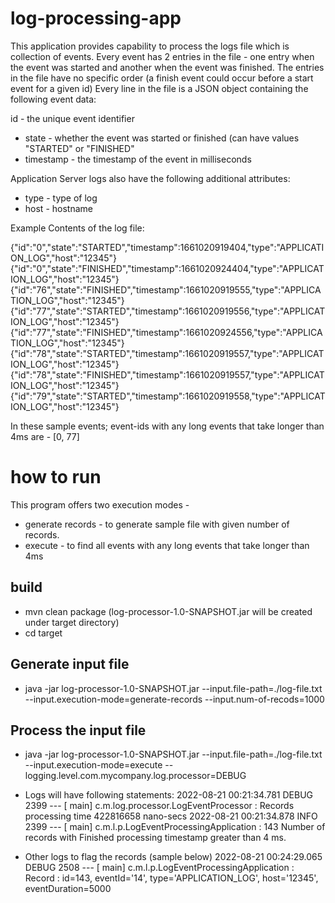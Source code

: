 # log-processing-app 

This application provides capability to process the logs file which is collection of events.
Every event has 2 entries in the file - one entry when the event was started and another when the event was finished.
The entries in the file have no specific order (a finish event could occur before a start event for a given id)
Every line in the file is a JSON object containing the following event data:

id - the unique event identifier
 * state - whether the event was started or finished (can have values "STARTED" or "FINISHED"
 * timestamp - the timestamp of the event in milliseconds

Application Server logs also have the following additional attributes:
* type - type of log
* host - hostname

Example Contents of the log file:

{"id":"0","state":"STARTED","timestamp":1661020919404,"type":"APPLICATION_LOG","host":"12345"}
{"id":"0","state":"FINISHED","timestamp":1661020924404,"type":"APPLICATION_LOG","host":"12345"}
{"id":"76","state":"FINISHED","timestamp":1661020919555,"type":"APPLICATION_LOG","host":"12345"}
{"id":"77","state":"STARTED","timestamp":1661020919556,"type":"APPLICATION_LOG","host":"12345"}
{"id":"77","state":"FINISHED","timestamp":1661020924556,"type":"APPLICATION_LOG","host":"12345"}
{"id":"78","state":"STARTED","timestamp":1661020919557,"type":"APPLICATION_LOG","host":"12345"}
{"id":"78","state":"FINISHED","timestamp":1661020919557,"type":"APPLICATION_LOG","host":"12345"}
{"id":"79","state":"STARTED","timestamp":1661020919558,"type":"APPLICATION_LOG","host":"12345"}


In these sample events; event-ids with any long events that take longer than 4ms are - 
[0, 77]

# how to run 
This program offers two execution modes - 
* generate records - to generate sample file with given number of records.
* execute - to find all events with any long events that take longer than 4ms


## build

* mvn clean package
  (log-processor-1.0-SNAPSHOT.jar will be created under target directory)
* cd target  

## Generate input file

* java -jar log-processor-1.0-SNAPSHOT.jar --input.file-path=./log-file.txt --input.execution-mode=generate-records --input.num-of-recods=1000

## Process the input file

* java -jar log-processor-1.0-SNAPSHOT.jar --input.file-path=./log-file.txt --input.execution-mode=execute --logging.level.com.mycompany.log.processor=DEBUG


* Logs will have following statements:
2022-08-21 00:21:34.781 DEBUG 2399 --- [           main] c.m.log.processor.LogEventProcessor      : Records processing time 422816658 nano-secs
2022-08-21 00:21:34.878  INFO 2399 --- [           main] c.m.l.p.LogEventProcessingApplication    : 143 Number of records with Finished processing timestamp greater than 4 ms.

* Other logs to flag the records (sample below)
2022-08-21 00:24:29.065 DEBUG 2508 --- [           main] c.m.l.p.LogEventProcessingApplication    : Record : id=143, eventId='14', type='APPLICATION_LOG', host='12345', eventDuration=5000


